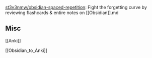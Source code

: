 
[st3v3nmw/obsidian-spaced-repetition](https://github.com/st3v3nmw/obsidian-spaced-repetition): Fight the forgetting curve by reviewing flashcards & entire notes on [[Obsidian]].md





## Misc


[[Anki]]

[[Obsidian_to_Anki]]




